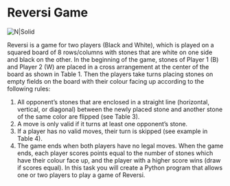 # Reversi Game

![N|Solid](https://lh3.googleusercontent.com/proxy/ZknX1_RX_A3dHBSlvQnfVj5a0kh8JxxldqUfCJfBDJHW3WX0wd73FQ9logh7glI_PXXy8rK766i-pUW-81-LpNC3yfIa4nr6Q0VHj0_6HFC-PaG_CVQQ7A)

Reversi is a game for two players (Black and White), which is played on a squared board of 8 rows/columns with stones that are white on one side and black on the other. In the beginning of the game, stones of Player 1 (B) and Player 2 (W) are placed in a cross arrangement at the center of the board as shown in Table 1. Then the players take turns placing stones on empty fields on the board with their colour facing up according to the
following rules:
1. All opponent’s stones that are enclosed in a straight line (horizontal, vertical, or diagonal) between the newly placed stone and another stone of the same color are flipped (see Table 3).
2. A move is only valid if it turns at least one opponent’s stone.
3. If a player has no valid moves, their turn is skipped (see example in Table 4).
4. The game ends when both players have no legal moves.
When the game ends, each player scores points equal to the number of stones which have their colour face up, and the player with a higher score wins (draw if scores equal). In this task you will create a Python program that allows one or two players to play a game of Reversi.
